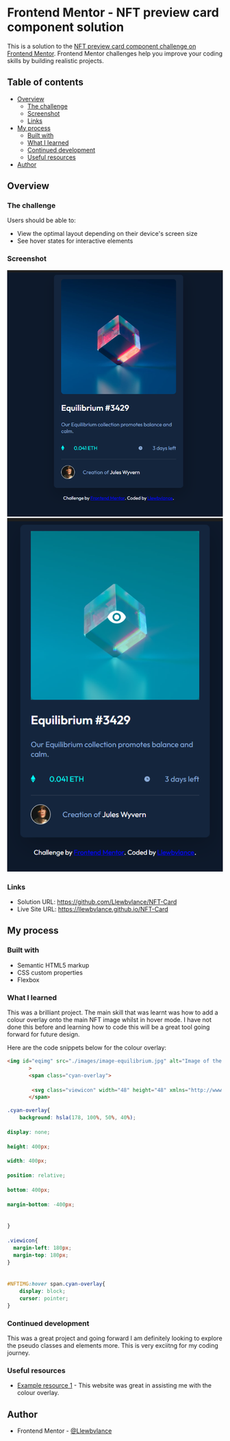 # Frontend Mentor - NFT preview card component solution

This is a solution to the [NFT preview card component challenge on Frontend Mentor](https://www.frontendmentor.io/challenges/nft-preview-card-component-SbdUL_w0U). Frontend Mentor challenges help you improve your coding skills by building realistic projects. 

## Table of contents

- [Overview](#overview)
  - [The challenge](#the-challenge)
  - [Screenshot](#screenshot)
  - [Links](#links)
- [My process](#my-process)
  - [Built with](#built-with)
  - [What I learned](#what-i-learned)
  - [Continued development](#continued-development)
  - [Useful resources](#useful-resources)
- [Author](#author)


## Overview

### The challenge

Users should be able to:

- View the optimal layout depending on their device's screen size
- See hover states for interactive elements

### Screenshot

![](./images/Screenshot%202023-09-27%20175122.png)
![](./images/Screenshot%202023-09-27%20175205.png)


### Links

- Solution URL: https://github.com/Llewbvlance/NFT-Card
- Live Site URL: https://llewbvlance.github.io/NFT-Card



## My process

### Built with

- Semantic HTML5 markup
- CSS custom properties
- Flexbox


### What I learned

This was a brilliant project. The main skill that was learnt was how to add a colour overlay onto the main NFT image whilst in hover mode. I have not done this before and learning how to code this will be a great tool going forward for future design. 

Here are the code snippets below for the colour overlay:

```html
<img id="eqimg" src="./images/image-equilibrium.jpg" alt="Image of the NFT art"
       >
       <span class="cyan-overlay">

        <svg class="viewicon" width="48" height="48" xmlns="http://www.w3.org/2000/svg"><g fill="none" fill-rule="evenodd"><path d="M0 0h48v48H0z"/><path d="M24 9C14 9 5.46 15.22 2 24c3.46 8.78 12 15 22 15 10.01 0 18.54-6.22 22-15-3.46-8.78-11.99-15-22-15Zm0 25c-5.52 0-10-4.48-10-10s4.48-10 10-10 10 4.48 10 10-4.48 10-10 10Zm0-16c-3.31 0-6 2.69-6 6s2.69 6 6 6 6-2.69 6-6-2.69-6-6-6Z" fill="#FFF" fill-rule="nonzero"/></g></svg>
       </span>
```
```css
.cyan-overlay{
    background: hsla(178, 100%, 50%, 40%);

display: none;

height: 400px;

width: 400px;

position: relative;

bottom: 400px;

margin-bottom: -400px;


}

.viewicon{
  margin-left: 180px;
  margin-top: 180px;
}


#NFTIMG:hover span.cyan-overlay{
    display: block;
    cursor: pointer;
}

```

### Continued development

This was a great project and going forward I am definitely looking to explore the pseudo classes and elements more. This is very exciitng for my coding journey. 



### Useful resources

- [Example resource 1](https://wisdmlabs.com/blog/show-color-overlay-image-hover-using-css/#:~:text=The%20CSS%20to%20Apply%20an%20Overlay&text=To%20place%20it%20on%20the,span%20will%20not%20be%20displayed.) - This website was great in assisting me with the colour overlay. 


## Author

- Frontend Mentor - [@Llewbvlance](https://www.frontendmentor.io/profile/llewbvlance)
